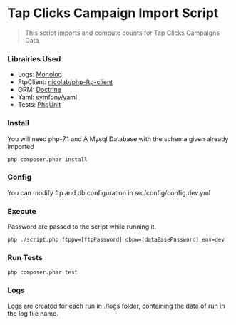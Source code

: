 # Tap Clicks Campaign Import Script

> This script imports and compute counts for Tap Clicks Campaigns Data

### Librairies Used

* Logs: [Monolog](https://github.com/Seldaek/monolog)
* FtpClient: [nicolab/php-ftp-client](https://github.com/Nicolab/php-ftp-client)
* ORM: [Doctrine](http://www.doctrine-project.org/)
* Yaml: [symfony/yaml](https://github.com/symfony/yaml)
* Tests: [PhpUnit](https://phpunit.de/)

### Install
You will need php-7.1 and A Mysql Database with the schema given already imported
```
php composer.phar install
```

### Config

You can modify ftp and db configuration in src/config/config.dev.yml


### Execute
Password are passed to the script while running it.
```
php ./script.php ftppw=[ftpPassword] dbpw=[dataBasePassword] env=dev
```

### Run Tests
```
php composer.phar test
```

### Logs
Logs are created for each run in ./logs folder, containing the date of run in the log file name.